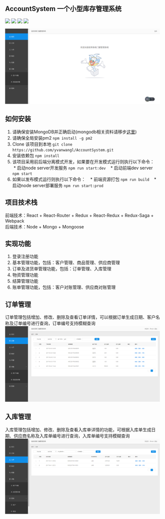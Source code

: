 ## AccountSystem 一个小型库存管理系统

![](https://travis-ci.org/yvanwangl/EventHelper.svg?branch=master)
![](https://camo.githubusercontent.com/4c82c2bade9204481be86bfdbc0b773be2c823dd/68747470733a2f2f696d672e736869656c64732e696f2f62616467652f4c616e67756167652d4a6176617363726970742d79656c6c6f772e7376673f7374796c653d666c6174)
![](https://camo.githubusercontent.com/3a5d997143423893d291af21f6a10bddf6716fd1/68747470733a2f2f696d672e736869656c64732e696f2f62616467652f4c616e67756167652d4e6f64652d677265656e2e7376673f7374796c653d666c6174)
![](https://camo.githubusercontent.com/c55a47ce085cee081ab8038d88db04e3638fee48/68747470733a2f2f696d672e736869656c64732e696f2f62616467652f44617461626173652d4d6f6e676f44422d677265656e2e7376673f7374796c653d666c6174)<br>

![](./docs/images/index.png)<br>

## 如何安装
1. 请确保安装MongoDB并正确启动(mongodb相关资料请移步[这里](https://docs.mongodb.com/manual/installation/))
2. 请确保全局安装pm2 `npm install -g pm2`
3. Clone 该项目到本地 `git clone https://github.com/yvanwangl/AccountSystem.git`
4. 安装依赖包 `npm install`
5. 该项目采用前后端分离模式开发，如果要在开发模式运行则执行以下命令：
    * 启动node server开发服务 `npm run start:dev`
    * 启动前端dev server `npm start`
6. 如果以发布模式运行则执行以下命令：
    * 前端资源打包 `npm run build`
    * 启动node server部署服务 `npm run start:prod`

## 项目技术栈
前端技术：React + React-Router + Redux + React-Redux + Redux-Saga + Webpack<br>
后端技术：Node + Mongo + Mongoose<br>

## 实现功能
1. 登录注册功能
2. 基本管理功能，包括：客户管理、商品管理、供应商管理
3. 订单及进货单管理功能，包括：订单管理、入库管理
4. 物资管理功能
5. 结算管理功能
6. 账单管理功能，包括：客户对账管理、供应商对账管理

## 订单管理
订单管理包括增加、修改、删除及查看订单详情，可以根据订单生成日期、客户名称及订单编号进行查询，订单编号支持模糊查询<br>
![](./docs/images/order.png)<br>

## 入库管理
入库管理包括增加、修改、删除及查看入库单详情的功能，可根据入库单生成日期、供应商名称及入库单编号进行查询，入库单编号支持模糊查询<br>
![](./docs/images/bill.png)<br>


